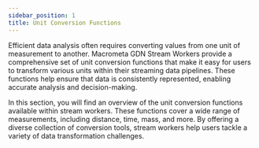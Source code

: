 ```yaml
---
sidebar_position: 1
title: Unit Conversion Functions
---
```


Efficient data analysis often requires converting values from one unit of measurement to another. Macrometa GDN Stream Workers provide a comprehensive set of unit conversion functions that make it easy for users to transform various units within their streaming data pipelines. These functions help ensure that data is consistently represented, enabling accurate analysis and decision-making.

In this section, you will find an overview of the unit conversion functions available within stream workers. These functions cover a wide range of measurements, including distance, time, mass, and more. By offering a diverse collection of conversion tools, stream workers help users tackle a variety of data transformation challenges.

<DocCardList />